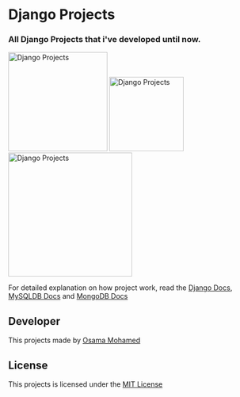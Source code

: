 # Django Projects
### All Django Projects that i've developed until now.

[<img src="https://www.djangoproject.com/s/img/logos/django-logo-negative.png" width="200" title="Django Projects" >](https://github.com/OSAMAMOHAMED1234/django_projects)
[<img src="https://www.mysql.com/common/logos/logo-mysql-170x115.png" width="150" title="Django Projects" >](https://github.com/OSAMAMOHAMED1234/django_projects)
[<img src="https://webassets.mongodb.com/_com_assets/cms/mongodb-logo-rgb-j6w271g1xn.jpg" width="250" title="Django Projects" >](https://github.com/OSAMAMOHAMED1234/django_projects)

For detailed explanation on how project work, read the [Django Docs](https://docs.djangoproject.com/en/1.11/), [MySQLDB Docs](https://dev.mysql.com/doc/) and [MongoDB Docs](https://docs.mongodb.com/)

## Developer
This projects made by [Osama Mohamed](https://www.facebook.com/osama.mohamed.ms)

## License
This projects is licensed under the [MIT License](https://opensource.org/licenses/MIT)
